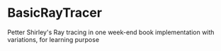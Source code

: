 # BasicRayTracer
 Petter Shirley's Ray tracing in one week-end book implementation with variations, for learning purpose
